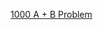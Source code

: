 [1000 A + B Problem](https://github.com/wcowboy/StudyNotes/blob/master/ACM/A%2BB%20Problem.md"")

[1001 Sum Problem]:(https://github.com/wcowboy/StudyNotes/blob/master/ACM/Sum%20Problem.md/)
[1012 u Calculate e]:(https://github.com/wcowboy/StudyNotes/blob/master/ACM/u%20Calculate%20e.md/)


